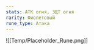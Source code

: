 ```yaml
---
stats: АТК огня, ЗЩТ огня
rarity: Фиолетовый
rune_type: Атака
---
```

![[Temp/Placeholder_Rune.png]]
